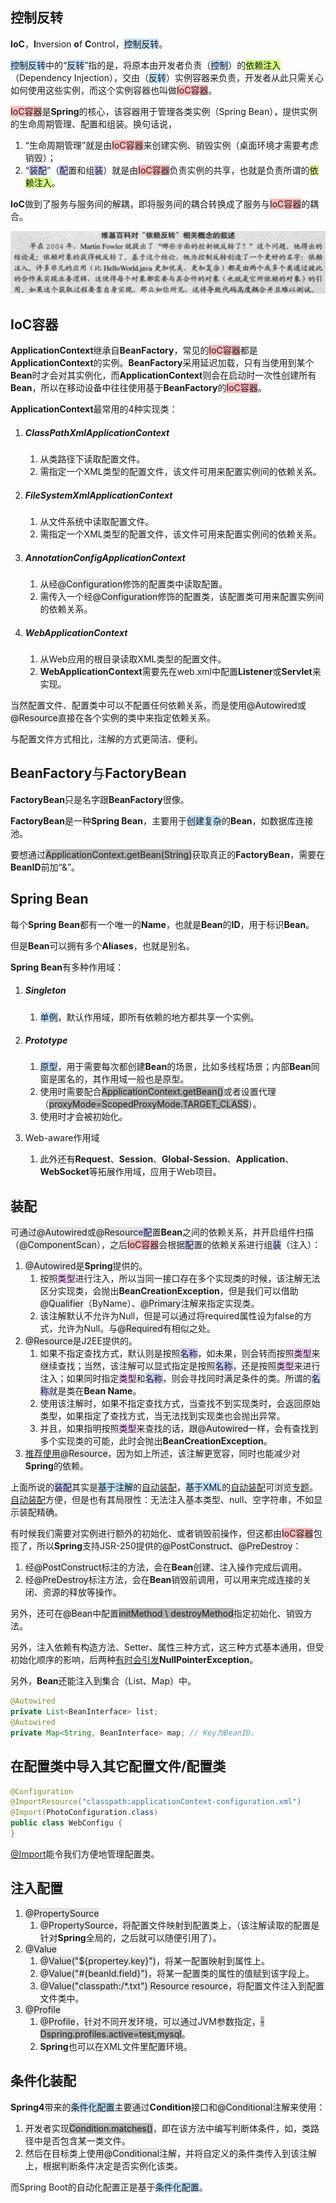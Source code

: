 ## 控制反转

**IoC**，**I**nversion **o**f **C**ontrol，<span style=background:#c2e2ff>控制反转</span>。

<span style=background:#c2e2ff>控制反转</span>中的“<span style=background:#c2e2ff>反转</span>”指的是，将原本由开发者负责（<span style=background:#c2e2ff>控制</span>）的<span style=background:#d4fe7f>依赖注入</span>（Dependency Injection），交由（<span style=background:#c2e2ff>反转</span>）实例容器来负责，开发者从此只需关心如何使用这些实例，而这个实例容器也叫做<span style=background:#ffb8b8>IoC容器</span>。

<span style=background:#ffb8b8>IoC容器</span>是**Spring**的核心，该容器用于管理各类实例（Spring Bean），提供实例的生命周期管理、配置和组装。换句话说，

1. “生命周期管理”就是由<span style=background:#ffb8b8>IoC容器</span>来创建实例、销毁实例（桌面环境才需要考虑销毁）；
2. “<span style=background:#c9ccff>装配</span>”（<span style=background:#c9ccff>配</span>置和组<span style=background:#c9ccff>装</span>）就是由<span style=background:#ffb8b8>IoC容器</span>负责实例的共享，也就是负责所谓的<span style=background:#d4fe7f>依赖注入</span>。

**IoC**做到了服务与服务间的解耦，即将服务间的耦合转换成了服务与<span style=background:#ffb8b8>IoC容器</span>的耦合。

![](../images/5/inversion-of-control.png)



## IoC容器

**ApplicationContext**继承自**BeanFactory**，常见的<span style=background:#ffb8b8>IoC容器</span>都是**ApplicationContext**的实例。**BeanFactory**采用延迟加载，只有当使用到某个**Bean**时才会对其实例化，而**ApplicationContext**则会在启动时一次性创建所有**Bean**，所以在移动设备中往往使用基于**BeanFactory**的<span style=background:#ffb8b8>IoC容器</span>。

**ApplicationContext**最常用的4种实现类：

1. ##### ClassPathXmlApplicationContext
   
   1. 从类路径下读取配置文件。
   2. 需指定一个XML类型的配置文件，该文件可用来配置实例间的依赖关系。
   
2. ##### FileSystemXmlApplicationContext

   1. 从文件系统中读取配置文件。
   2. 需指定一个XML类型的配置文件，该文件可用来配置实例间的依赖关系。

3. ##### AnnotationConfigApplicationContext

   1. 从经<span style=background:#e6e6e6>@Configuration</span>修饰的配置类中读取配置。
   2. 需传入一个经<span style=background:#e6e6e6>@Configuration</span>修饰的配置类，该配置类可用来配置实例间的依赖关系。

4. ##### WebApplicationContext

   1. 从Web应用的根目录读取XML类型的配置文件。
   2. **WebApplicationContext**需要先在web.xml中配置**Listener**或**Servlet**来实现。

当然配置文件、配置类中可以不配置任何依赖关系，而是使用<span style=background:#e6e6e6>@Autowired</span>或<span style=background:#e6e6e6>@Resource</span>直接在各个实例的类中来指定依赖关系。

与配置文件方式相比，注解的方式更简洁、便利。



## BeanFactory<span style=font-weight:normal>与</span>FactoryBean

**FactoryBean**只是名字跟**BeanFactory**很像。

**FactoryBean**是一种**Spring Bean**，主要用于<span style=background:#c2e2ff>创建复杂</span>的**Bean**，如数据库连接池。

要想通过<span style=background:#b3b3b3>ApplicationContext.getBean(String)</span>获取真正的**FactoryBean**，需要在**BeanID**前加“&”。



## Spring Bean

每个**Spring Bean**都有一个唯一的**Name**，也就是**Bean**的**ID**，用于标识**Bean**。

但是**Bean**可以拥有多个**Aliases**，也就是别名。

**Spring Bean**有多种作用域：

1. ##### Singleton

   1. <span style=background:#c2e2ff>单例</span>，默认作用域，即所有依赖的地方都共享一个实例。

2. ##### Prototype

   1. <span style=background:#c2e2ff>原型</span>，用于需要每次都创建**Bean**的场景，比如多线程场景；内部**Bean**同窗是匿名的，其作用域一般也是原型。
   2. 使用时需要配合<span style=background:#b3b3b3>ApplicationContext.getBean()</span>或者设置代理（<span style=background:#b3b3b3>proxyMode=ScopedProxyMode.TARGET_CLASS</span>）。
   3. 使用时才会被初始化。

3. Web-aware作用域

   1. 此外还有**Request**、**Session**、**Global-Session**、**Application**、**WebSocket**等拓展作用域，应用于Web项目。



## 装配

可通过<span style=background:#e6e6e6>@Autowired</span>或<span style=background:#e6e6e6>@Resource</span><span style=background:#c9ccff>配</span>置**Bean**之间的依赖关系，并开启组件扫描（<span style=background:#e6e6e6>@ComponentScan</span>），之后<span style=background:#ffb8b8>IoC容器</span>会根据<span style=background:#c9ccff>配</span>置的依赖关系进行组<span style=background:#c9ccff>装</span>（注入）：

1. <span style=background:#e6e6e6>@Autowired</span>是**Spring**提供的。
   1. 按照<span style=background:#f8d2ff>类型</span>进行注入，所以当同一接口存在多个实现类的时候，该注解无法区分实现类，会抛出**BeanCreationException**，但是我们可以借助<span style=background:#e6e6e6>@Qualifier</span>（ByName）、<span style=background:#e6e6e6>@Primary</span>注解来指定实现类。
   2. 该注解默认不允许为Null，但是可以通过将required属性设为false的方式，允许为Null。与<span style=background:#e6e6e6>@Required</span>有相似之处。
2. <span style=background:#e6e6e6>@Resource</span>是J2EE提供的。
   1. 如果不指定查找方式，默认则是按照<span style=background:#c9ccff>名称</span>，如未果，则会转而按照<span style=background:#f8d2ff>类型</span>来继续查找；当然，该注解可以显式指定是按照<span style=background:#c9ccff>名称</span>，还是按照<span style=background:#f8d2ff>类型</span>来进行注入；如果同时指定<span style=background:#f8d2ff>类型</span>和<span style=background:#c9ccff>名称</span>，则会寻找同时满足条件的类。所谓的<span style=background:#c9ccff>名称</span>就是类在**Bean Name**。
   2. 使用该注解时，如果不指定查找方式，当查找不到实现类时，会返回原始类型，如果指定了查找方式，当无法找到实现类也会抛出异常。
   3. 并且，如果指明按照<span style=background:#f8d2ff>类型</span>来查找的话，跟<span style=background:#e6e6e6>@Autowired</span>一样，会有查找到多个实现类的可能，此时会抛出**BeanCreationException**。
3. [推荐使用](https://www.zhihu.com/question/39356740/answer/1907479772)<span style=background:#e6e6e6>@Resource</span>，因为如上所述，该注解更宽容，同时也能减少对**Spring**的依赖。

上面所说的<span style=background:#c9ccff>装配</span>其实是<span style=background:#c2e2ff>基于注解</span>的<u>自动装配</u>，<span style=background:#c2e2ff>基于XML</span>的<u>自动装配</u>可浏览[专题](https://wiki.jikexueyuan.com/project/spring/dependency-injection.html)。<u>自动装配</u>方便，但是也有其局限性：无法注入基本类型、null、空字符串，不如显示装配精确。

有时候我们需要对实例进行额外的初始化、或者销毁前操作，但这都由<span style=background:#ffb8b8>IoC容器</span>包揽了，所以**Spring**支持JSR-250提供的<span style=background:#e6e6e6>@PostConstruct</span>、<span style=background:#e6e6e6>@PreDestroy</span>：

1. 经<span style=background:#e6e6e6>@PostConstruct</span>标注的方法，会在**Bean**创建、注入操作完成后调用。
2. 经<span style=background:#e6e6e6>@PreDestroy</span>标注方法，会在**Bean**销毁前调用，可以用来完成连接的关闭、资源的释放等操作。

另外，还可在<span style=background:#e6e6e6>@Bean</span>中配置<span style=background:#b3b3b3>initMethod \ destroyMethod</span>指定初始化、销毁方法。

另外，注入依赖有构造方法、Setter、属性三种方式，这三种方式基本通用，但受初始化顺序的影响，后两种[有时会引发](https://blog.csdn.net/qq_28163609/article/details/108769977)**NullPointerException**。

另外，**Bean**还能注入到集合（List、Map）中。

```java
@Autowired
private List<BeanInterface> list;
@Autowired
private Map<String, BeanInterface> map; // Key为BeanID。
```



## 在配置类中导入其它配置文件/配置类

```java
@Configuration
@ImportResource("classpath:applicationContext-configuration.xml")
@Import(PhotoConfiguration.class)
public class WebConfigu {
}
```

[@Import](https://www.baeldung.com/spring-import-annotation)能令我们方便地管理配置类。



## 注入配置

1. <span style=background:#e6e6e6>@PropertySource</span>
   1. <span style=background:#e6e6e6>@PropertySource</span>，将配置文件映射到配置类上，（该注解读取的配置是针对**Spring**全局的，之后就可以随便引用了）。
2. <span style=background:#e6e6e6>@Value</span>
   1. <span style=background:#e6e6e6>@Value("${propertey.key}")</span>，将某一配置映射到属性上。
   2. <span style=background:#e6e6e6>@Value("#{beanId.field}")</span>，将某一配置类的属性的值赋到该字段上。
   3. <span style=background:#e6e6e6>@Value("classpath:/*.txt") Resource resource</span>，将配置文件注入到配置文件类中。
3. <span style=background:#e6e6e6>@Profile</span>
   1. <span style=background:#e6e6e6>@Profile</span>，针对不同开发环境，可以通过JVM参数指定，<span style=background:#b3b3b3>-Dspring.profiles.active=test,mysql</span>。
   2. **Spring**也可以在XML文件里配置环境。



## 条件化装配

**Spring4**带来的<span style=background:#c2e2ff>条件化配置</span>主要通过**Condition**接口和<span style=background:#e6e6e6>@Conditional</span>注解来使用：

1. 开发者实现<span style=background:#b3b3b3>Condition.matches()</span>，即在该方法中编写判断体条件，如，类路径中是否包含某一类文件。
2. 然后在目标类上使用<span style=background:#e6e6e6>@Conditional</span>注解，并将自定义的条件类传入到该注解上，根据判断条件决定是否实例化该类。

而Spring Boot的自动化配置正是基于<span style=background:#c2e2ff>条件化配置</span>。

